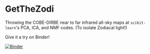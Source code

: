 # GetTheZodi
Throwing the COBE-DIRBE near to far infrared all-sky maps at `scikit-learn`'s PCA, ICA, and NMF codes. (To isolate Zodiacal light!)

Give it a try on Binder!

[![Binder](https://mybinder.org/badge.svg)](https://mybinder.org/v2/gh/aaroncnb/GetTheZodi/master?filepath=BlindZodiSeparation_ExampleDIRBE.ipynb)
